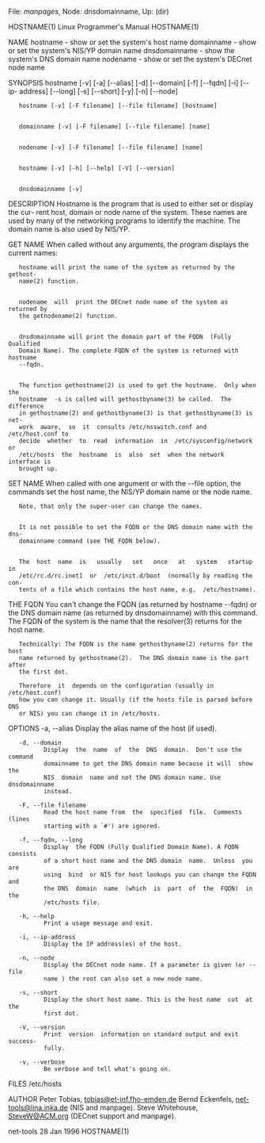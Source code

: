File: *manpages*,  Node: dnsdomainname,  Up: (dir)

HOSTNAME(1)                Linux Programmer's Manual               HOSTNAME(1)



NAME
       hostname - show or set the system's host name
       domainname - show or set the system's NIS/YP domain name
       dnsdomainname - show the system's DNS domain name
       nodename - show or set the system's DECnet node name


SYNOPSIS
       hostname  [-v] [-a] [--alias] [-d] [--domain] [-f] [--fqdn] [-i] [--ip-
       address] [--long] [-s] [--short] [-y] [-n] [--node]


       hostname [-v] [-F filename] [--file filename] [hostname]


       domainname [-v] [-F filename] [--file filename] [name]


       nodename [-v] [-F filename] [--file filename] [name]


       hostname [-v] [-h] [--help] [-V] [--version]


       dnsdomainname [-v]


DESCRIPTION
       Hostname is the program that is used to either set or display the  cur-
       rent  host, domain or node name of the system.  These names are used by
       many of the networking programs to identify  the  machine.  The  domain
       name is also used by NIS/YP.


   GET NAME
       When  called  without  any  arguments, the program displays the current
       names:


       hostname will print the name of the system as returned by the  gethost-
       name(2) function.


       nodename  will  print the DECnet node name of the system as returned by
       the getnodename(2) function.


       dnsdomainname will print the domain part of the FQDN  (Fully  Qualified
       Domain Name). The complete FQDN of the system is returned with hostname
       --fqdn.


       The function gethostname(2) is used to get the hostname.  Only when the
       hostname  -s is called will gethostbyname(3) be called.  The difference
       in gethostname(2) and gethostbyname(3) is that gethostbyname(3) is net-
       work  aware,  so  it  consults /etc/nsswitch.conf and /etc/host.conf to
       decide  whether  to  read  information  in  /etc/sysconfig/network   or
       /etc/hosts  the  hostname  is  also  set  when the network interface is
       brought up.


   SET NAME
       When called with one argument or with the --file option,  the  commands
       set the host name, the NIS/YP domain name or the node name.


       Note, that only the super-user can change the names.


       It is not possible to set the FQDN or the DNS domain name with the dns-
       domainname command (see THE FQDN below).


       The  host  name  is   usually   set   once   at   system   startup   in
       /etc/rc.d/rc.inet1  or  /etc/init.d/boot  (normally by reading the con-
       tents of a file which contains the host name, e.g.  /etc/hostname).


   THE FQDN
       You can't change the FQDN (as returned by hostname --fqdn) or  the  DNS
       domain  name (as returned by dnsdomainname) with this command. The FQDN
       of the system is the name that the resolver(3)  returns  for  the  host
       name.


       Technically: The FQDN is the name gethostbyname(2) returns for the host
       name returned by gethostname(2).  The DNS domain name is the part after
       the first dot.

       Therefore  it  depends on the configuration (usually in /etc/host.conf)
       how you can change it. Usually (if the hosts file is parsed before  DNS
       or NIS) you can change it in /etc/hosts.



OPTIONS
       -a, --alias
              Display the alias name of the host (if used).

       -d, --domain
              Display  the  name  of  the  DNS  domain.  Don't use the command
              domainname to get the DNS domain name because it will  show  the
              NIS  domain  name and not the DNS domain name. Use dnsdomainname
              instead.

       -F, --file filename
              Read the host name from  the  specified  file.  Comments  (lines
              starting with a `#') are ignored.

       -f, --fqdn, --long
              Display  the FQDN (Fully Qualified Domain Name). A FQDN consists
              of a short host name and the DNS domain  name.  Unless  you  are
              using  bind  or NIS for host lookups you can change the FQDN and
              the DNS  domain  name  (which  is  part  of  the  FQDN)  in  the
              /etc/hosts file.

       -h, --help
              Print a usage message and exit.

       -i, --ip-address
              Display the IP address(es) of the host.

       -n, --node
              Display the DECnet node name. If a parameter is given (or --file
              name ) the root can also set a new node name.

       -s, --short
              Display the short host name. This is the host name  cut  at  the
              first dot.

       -V, --version
              Print  version  information on standard output and exit success-
              fully.

       -v, --verbose
              Be verbose and tell what's going on.

FILES
       /etc/hosts

AUTHOR
       Peter Tobias, <tobias@et-inf.fho-emden.de>
       Bernd Eckenfels, <net-tools@lina.inka.de> (NIS and manpage).
       Steve Whitehouse, <SteveW@ACM.org> (DECnet support and manpage).




net-tools                         28 Jan 1996                      HOSTNAME(1)

